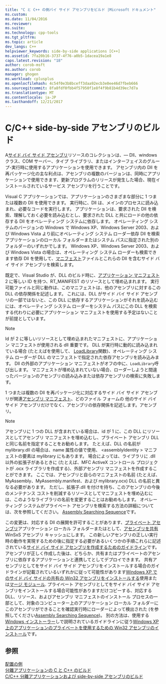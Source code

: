 ```yaml
---
title: "C と C++ の側バイ サイド アセンブリをビルド |Microsoft ドキュメント"
ms.custom: 
ms.date: 11/04/2016
ms.reviewer: 
ms.suite: 
ms.technology: cpp-tools
ms.tgt_pltfrm: 
ms.topic: article
dev_langs: C++
helpviewer_keywords: side-by-side applications [C++]
ms.assetid: 7fa20b16-3737-4f76-a0b5-1dacea19a1e8
caps.latest.revision: "18"
author: corob-msft
ms.author: corob
manager: ghogen
ms.workload: cplusplus
ms.openlocfilehash: 4c54f0e3b8bceff3daa92ecb3e0ee46d7fbeb666
ms.sourcegitcommit: 8fa8fdf0fbb4f57950f1e8f4f9b81b4d39ec7d7a
ms.translationtype: MT
ms.contentlocale: ja-JP
ms.lasthandoff: 12/21/2017
---
```

# <a name="building-cc-side-by-side-assemblies"></a>C/C++ side-by-side アセンブリのビルド
A[サイド バイ サイド アセンブリ](http://msdn.microsoft.com/library/windows/desktop/ff951640)リソースのコレクションは、— Dll、windows クラス、COM サーバー、タイプ ライブラリ、またはインターフェイスのグループ-実行時に使用するアプリケーションを使用できます。 アセンブリ内の Dll を再パッケージ化の主な利点は、アセンブリの複数のバージョンは、同時にアプリケーションで使用できます、更新プログラムのリリースが発生した場合、現在インストールされているサービス アセンブリを行うことです。  
  
 Visual C アプリケーションでは、アプリケーションのさまざまな部分に 1 つまたは複数の Dll を使用できます。 実行時に、Dll は、メインのプロセスに読み込まれ、必要なコードを実行します。 アプリケーションは、要求された Dll を検索、理解しておく必要を読み込むとし、要求された DLL と共にロードの他の依存する Dll をオペレーティング システムに依存します。 オペレーティング システムのバージョンの Windows で Windows XP、Windows Server 2003、および Windows Vista より前にオペレーティング システム ローダー依存 Dll を検索アプリケーションのローカル フォルダーまたはシステム パスに指定された別のフォルダーのいずれかでします。 Windows XP、Windows Server 2003、および Windows Vista の場合は、オペレーティング システム ローダーも検索できます依存 Dll を使用して、[マニフェスト](http://msdn.microsoft.com/library/windows/desktop/aa375365)ファイルとこれらの Dll を含むサイド バイ サイド アセンブリを検索します。  
  
 既定で、Visual Studio が、DLL のビルド時に、[アプリケーション マニフェスト](http://msdn.microsoft.com/library/windows/desktop/aa374191)2 に等しい ID を持つ、RT_MANIFEST のリソースとして埋め込まれます。 実行可能ファイルと同じ動作は、このマニフェストは、他のアセンブリに対するこの DLL の依存関係を記述します。 これには、DLL がサイド バイ サイド アセンブリの一部ではないと、この DLL に依存するアプリケーションがそれを読み込むには、オペレーティング システム ローダーをシステム パスにこの DLL を検索する代わりに必要にアプリケーション マニフェストを使用する予定はないことが前提としています。  
  
> [!NOTE]
>  Id が 2 に等しいリソースとして埋め込まれたマニフェストに、アプリケーション マニフェストが使用される dll 重要です。 DLL が実行時に動的に読み込まれている場合 (たとえばを使用して、 [LoadLibrary](http://msdn.microsoft.com/library/windows/desktop/ms684175)関数)、オペレーティング システム ローダーが DLL のマニフェストで指定された依存アセンブリを読み込みます。 Dll の外部のアプリケーション マニフェストがオフの中に、`LoadLibrary`呼び出します。 マニフェストが埋め込まれていない場合、ローダーしようと間違ったバージョンのアセンブリの読み込みまたは依存アセンブリの検索に失敗します。  
  
 1 つまたは複数の Dll を再パッケージ化に対応するサイド バイ サイド アセンブリが関連[アセンブリ マニフェスト](http://msdn.microsoft.com/library/windows/desktop/aa374219)、どのファイル フォームの 他のサイド バイ サイド アセンブリだけでなく、アセンブリの依存関係を記述します。アセンブリ。  
  
> [!NOTE]
>  アセンブリに 1 つの DLL が含まれている場合は、id が 1 に、この DLL にリソースとしてアセンブリ マニフェストを埋め込むし、プライベート アセンブリ DLL と同じ名前を指定することをお勧めします。 たとえば、DLL の名前が mylibrary.dll の場合は、name 属性の値で使用、 \<assemblyIdentity > マニフェストの要素は mylibrary にもあります。 場合によっては、ライブラリに .dll 以外の拡張子があるときに (たとえば、MFC ActiveX コントロール プロジェクトが .ocx ライブラリを作成する)、外部アセンブリ マニフェストを作成することができます。 ここでは、アセンブリと自らのマニフェストの名前 (たとえば、MyAssembly、MyAssembly.manifest、および mylibrary.ocx) DLL の名前と異なる必要があります。 ただし、拡張子.dll を付けを持ち、このアセンブリの今後のメンテナンス コストを削減するリソースとしてマニフェストを埋め込むには、このようなライブラリの名前を変更することはお勧めもします。 オペレーティング システムがプライベート アセンブリを検索する方法の詳細については、次を参照してください。 [Assembly Searching Sequence](http://msdn.microsoft.com/library/windows/desktop/aa374224)です。  
  
 この変更は、対応する Dll の展開を許可することがあります、[プライベート アセンブリ](http://msdn.microsoft.com/library/windows/desktop/aa370850)アプリケーション ローカル フォルダーまたはとして、[アセンブリを共有](http://msdn.microsoft.com/library/windows/desktop/aa371839)WinSxS アセンブリ キャッシュにします。 この新しいアセンブリの正しい実行時の動作を実現するための後に指定する必要があるいくつかの手順これらに記述されている[サイド バイ サイド アセンブリを作成するためのガイドライン](http://msdn.microsoft.com/library/windows/desktop/aa375155)です。 アセンブリが正しく作成した後は、どちらか、共有またはプライベートのアセンブリに依存するアプリケーションと連携してとしてデプロイできます。 共有アセンブリとしてをサイド バイ サイド アセンブリをインストールする場合のガイドラインが記載されているいずれかに従って可能性があります[Windows XP でのサイド バイ サイドの共有の Win32 アセンブリをインストールする](http://msdn.microsoft.com/library/windows/desktop/aa369532)使用または[マージ モジュール](http://msdn.microsoft.com/library/windows/desktop/aa369820). プライベート アセンブリとしてをサイド バイ サイド アセンブリをインストールする場合可能性がありますだけコピーする、対応する DLL、リソース、およびアセンブリ マニフェストのインストール プロセスの一部として、対象のコンピューター上のアプリケーション ローカル フォルダーにこのアセンブリができることを確認実行時にローダーによって検出された (を参照してください[Assembly Searching Sequence](http://msdn.microsoft.com/library/windows/desktop/aa374224))。 別の方法は、使用する[Windows インストーラー](http://msdn.microsoft.com/library/windows/desktop/cc185688)しで説明されているガイドラインに従う[Windows XP 上のアプリケーションのプライベートを使用するための Win32 アセンブリのインストール](http://msdn.microsoft.com/library/windows/desktop/aa369534)です。  
  
## <a name="see-also"></a>参照  
 [配置の例](../ide/deployment-examples.md)   
 [分離アプリケーションの C と C++ のビルド](../build/building-c-cpp-isolated-applications.md)   
 [C/C++ 分離アプリケーションおよび side-by-side アセンブリのビルド](../build/building-c-cpp-isolated-applications-and-side-by-side-assemblies.md)